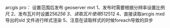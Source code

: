 arcgis pro：
 设置范围后发布 
geoserver mvt 
 1、发布时需要根据分辨率设置比例尺 
 2、发布瓦片时设置256*256
 3、读取瓦片使用512*512
 4、直接读取arcgis mxd 导出的sld 文件进行样式渲染
 5、注意在读取样式的时候foreach导致的异步
 
